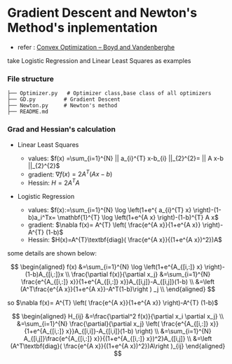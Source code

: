 
# Gradient Descent and Newton's Method's inplementation

- refer : [Convex Optimization – Boyd and Vandenberghe](https://web.stanford.edu/~boyd/cvxbook/)

take Logistic Regression and Linear Least Squares as examples

### File structure

```shell
├── Optimizer.py   # Optimizer class,base class of all optimizers
├── GD.py         # Gradient Descent
├── Newton.py     # Newton's method  
├── README.md
```

### Grad and Hessian's calculation

- Linear Least Squares
  - values: $f(x) =\sum_{i=1}^{N} || a_{i}^{T} x-b_{i} ||_{2}^{2}= || A x-b ||_{2}^{2}$
  - gradient: $\nabla f(x)=2 A^{T}(A x-b)$
  - Hessin: $H=2 A^{T} A$

- Logistic Regression
  - values: $f(x):=\sum_{i=1}^{N} \log \left(1+e^{ a_{i}^{T} x} \right)-(1-b)a_i^Tx= \mathbf{1}^{T} \log \left(1+e^{A x} \right)-(1-b)^{T} A x$
  - gradient: $\nabla f(x)= A^{T} \left( \frac{e^{A x}}{1+e^{A x}} \right)-A^{T} (1-b)$
  - Hessin: $H(x)=A^{T}\textbf{diag}( \frac{e^{A x}}{(1+e^{A x})^2})A$

some details are shown below:

$$
\begin{aligned}
f(x) &=\sum_{i=1}^{N} \log \left(1+e^{A_{[i,:]} x} \right)-(1-b)A_{[i,:]}x \\
\frac{\partial f(x)}{\partial x_j} &=\sum_{i=1}^{N} \frac{e^{A_{[i,:]} x}}{1+e^{A_{[i,:]} x}}A_{[i,j]}-A_{[i,j]}(1-b) \\
&=\left (A^T\frac{e^{A x}}{1+e^{A x}}-A^T(1-b)\right ) _j \\
\end{aligned}
$$

so $\nabla f(x)= A^{T} \left( \frac{e^{A x}}{1+e^{A x}} \right)-A^{T} (1-b)$

$$
\begin{aligned}
H_{ij} &=\frac{\partial^2 f(x)}{\partial x_i \partial x_j} \\
&=\sum_{i=1}^{N} \frac{\partial}{\partial x_j} \left( \frac{e^{A_{[i,:]} x}}{1+e^{A_{[i,:]} x}}A_{[i,i]}-A_{[i,i]}(1-b) \right) \\
&=\sum_{i=1}^{N} A_{[i,j]}\frac{e^{A_{[i,:]} x}}{(1+e^{A_{[i,:]} x})^2}A_{[i,j]} \\
&=\left (A^T\textbf{diag}( \frac{e^{A x}}{(1+e^{A x})^2})A\right )_{ij}
\end{aligned}
$$
